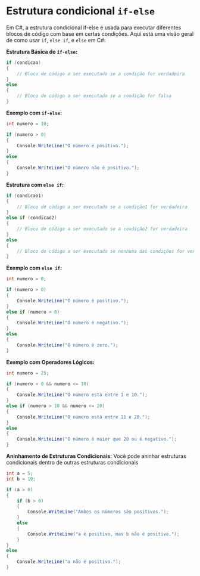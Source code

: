 # Estrutura condicional `if-else`
Em C#, a estrutura condicional if-else é usada para executar diferentes blocos de código com base em certas condições. Aqui está uma visão geral de como usar `if`, `else if`, e `else` em C#:

**Estrutura Básica do `if-else`:**
```csharp
if (condicao) 
{
    // Bloco de código a ser executado se a condição for verdadeira
}
else 
{
    // Bloco de código a ser executado se a condição for falsa
}
```

**Exemplo com `if-else`:**
```csharp
int numero = 10;

if (numero > 0) 
{
    Console.WriteLine("O número é positivo.");
} 
else 
{
    Console.WriteLine("O número não é positivo.");
}
```

**Estrutura com `else if`:**
```csharp
if (condicao1) 
{
    // Bloco de código a ser executado se a condição1 for verdadeira
} 
else if (condicao2) 
{
    // Bloco de código a ser executado se a condição2 for verdadeira
} 
else 
{
    // Bloco de código a ser executado se nenhuma das condições for verdadeira
}
```

**Exemplo com `else if`:**
```csharp
int numero = 0;

if (numero > 0) 
{
    Console.WriteLine("O número é positivo.");
} 
else if (numero < 0) 
{
    Console.WriteLine("O número é negativo.");
} 
else 
{
    Console.WriteLine("O número é zero.");
}
```

**Exemplo com Operadores Lógicos:**
```csharp
int numero = 25;

if (numero > 0 && numero <= 10) 
{
    Console.WriteLine("O número está entre 1 e 10.");
} 
else if (numero > 10 && numero <= 20) 
{
    Console.WriteLine("O número está entre 11 e 20.");
} 
else 
{
    Console.WriteLine("O número é maior que 20 ou é negativo.");
}
```

**Aninhamento de Estruturas Condicionais:**
Você pode aninhar estruturas condicionais dentro de outras estruturas condicionais
```csharp
int a = 5;
int b = 10;

if (a > 0) 
{
    if (b > 0) 
    {
        Console.WriteLine("Ambos os números são positivos.");
    } 
    else 
    {
        Console.WriteLine("a é positivo, mas b não é positivo.");
    }
} 
else 
{
    Console.WriteLine("a não é positivo.");
}
```